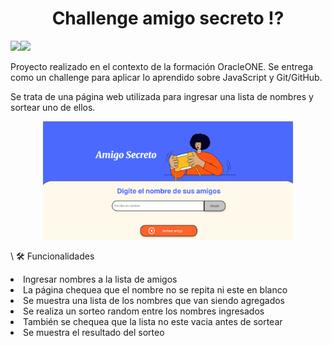<h1 align="center"> Challenge amigo secreto ⁉️</h1>

<p align="left">
<img src="https://img.shields.io/badge/STATUS-FINALIZADO-green"><img src="https://img.shields.io/badge/release%20date-agosto%202025-blue">
</p>

<p> Proyecto realizado en el contexto de la formación OracleONE. Se entrega como un challenge para aplicar lo aprendido sobre JavaScript y Git/GitHub.</p>
<p> Se trata de una página web utilizada para ingresar una lista de nombres y sortear uno de ellos.</p>

<p align="center">
  <img src="assets/amigo-secreto-lookandfeel.png" alt="Vistazo a la pagina de amigo secreto" width="400">
</p>

\ 🛠️ Funcionalidades 

<li>Ingresar nombres a la lista de amigos</li>
<li>La página chequea que el nombre no se repita ni este en blanco</li>
<li>Se muestra una lista de los nombres que van siendo agregados</li>
<li>Se realiza un sorteo random entre los nombres ingresados</li>
<li>También se chequea que la lista no este vacia antes de sortear</li>
<li>Se muestra el resultado del sorteo</li>
